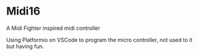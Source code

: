 # Midi16
A Midi Fighter inspired midi controller

Using Platformio on VSCode to program the micro controller, not used to it but having fun.
